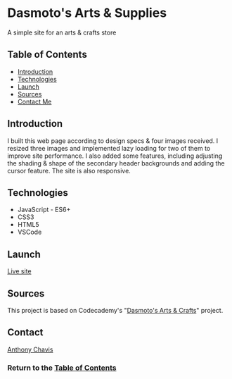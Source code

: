 # Dasmoto's Arts & Supplies

A simple site for an arts & crafts store

## Table of Contents

-   [Introduction](#introduction)
-   [Technologies](#technologies)
-   [Launch](#launch)
    <!-- -   [Flowchart](#flowchart) -->
    <!-- -   [Architectrure](#architecture) -->
-   [Sources](#sources)
-   [Contact Me](#contact)

## Introduction

I built this web page according to design specs & four images received. I resized three images and implemented lazy loading for two of them to improve site performance. I also added some features, including adjusting the shading & shape of the secondary header backgrounds and adding the cursor feature. The site is also responsive.

## Technologies

-   JavaScript - ES6+
-   CSS3
-   HTML5
-   VSCode
<!-- -   draw.io -->

## Launch

[Live site][live-site]

<!-- ## Flowchart -->

<!-- ![Flowchart][flowchart] -->

<!-- ## Architecture -->

<!-- ![Architecture][architecture] -->

## Sources

This project is based on Codecademy's "[Dasmoto's Arts & Crafts][lesson-site]" project.

## Contact

[Anthony Chavis][email]

### Return to the [Table of Contents](#table-of-contents)

[live-site]: https://anthonychavis.github.io/dasmotos/

<!-- [flowchart]:  -->
<!-- [architecture]:  -->

[lesson-site]: https://www.codecademy.com/paths/front-end-engineer-career-path/tracks/fecp-22-developing-websites-locally/modules/wdcp-22-developing-with-css/projects/dasmoto
[email]: gitanthony@yahoo.com
